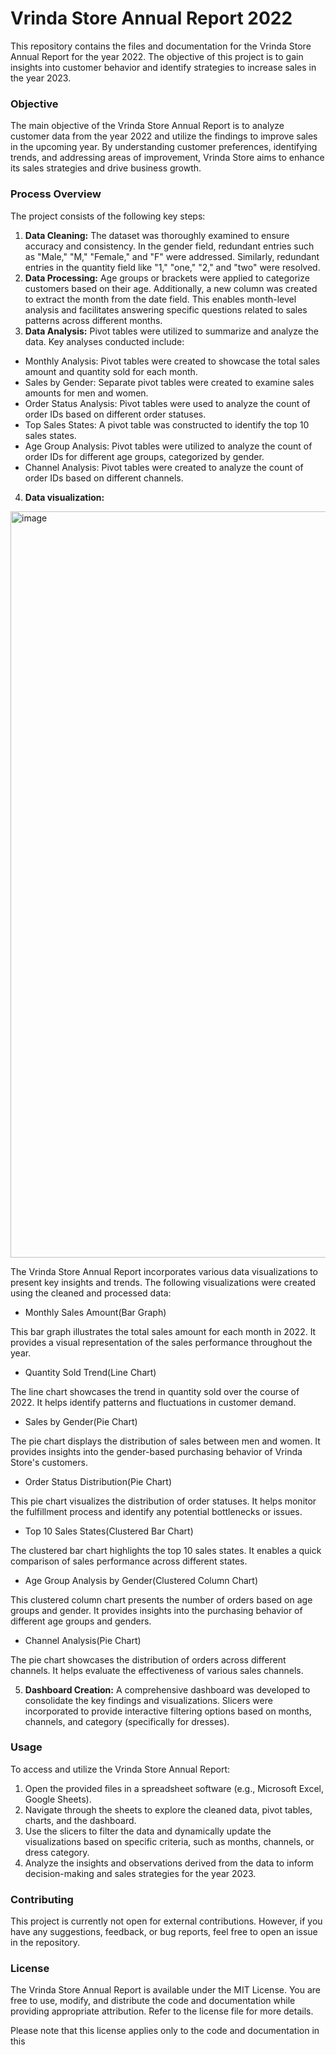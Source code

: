 # Vrinda Store Annual Report 2022
This repository contains the files and documentation for the Vrinda Store Annual Report for the year 2022. The objective of this project is to gain insights into customer behavior and identify strategies to increase sales in the year 2023.

<h3>Objective</h3>

The main objective of the Vrinda Store Annual Report is to analyze customer data from the year 2022 and utilize the findings to improve sales in the upcoming year. By understanding customer preferences, identifying trends, and addressing areas of improvement, Vrinda Store aims to enhance its sales strategies and drive business growth.

<h3>Process Overview</h3>

The project consists of the following key steps:  
1. **Data Cleaning:** The dataset was thoroughly examined to ensure accuracy and consistency. In the gender field, redundant entries such as "Male," "M," "Female," and "F" were addressed. Similarly, redundant entries in the quantity field like "1," "one," "2," and "two" were resolved.
2. **Data Processing:** Age groups or brackets were applied to categorize customers based on their age. Additionally, a new column was created to extract the month from the date field. This enables month-level analysis and facilitates answering specific questions related to sales patterns across different months.
3. **Data Analysis:** Pivot tables were utilized to summarize and analyze the data. Key analyses conducted include:
  - Monthly Analysis: Pivot tables were created to showcase the total sales amount and quantity sold for each month. 
  - Sales by Gender: Separate pivot tables were created to examine sales amounts for men and women. 
  - Order Status Analysis: Pivot tables were used to analyze the count of order IDs based on different order statuses.
  - Top Sales States: A pivot table was constructed to identify the top 10 sales states.
  - Age Group Analysis: Pivot tables were utilized to analyze the count of order IDs for different age groups, categorized by gender.
  - Channel Analysis: Pivot tables were created to analyze the count of order IDs based on different channels.
4. **Data visualization:**
<img width="1194" alt="image" src="https://github.com/varundeepakgudhe/Vrinda_store_data_excel/assets/112991463/4964139d-b55e-47bf-bd50-a6b43d0de4ca">

The Vrinda Store Annual Report incorporates various data visualizations to present key insights and trends. The following visualizations were created using the cleaned and processed data:
- Monthly Sales Amount(Bar Graph)

This bar graph illustrates the total sales amount for each month in 2022. It provides a visual representation of the sales performance throughout the year.
- Quantity Sold Trend(Line Chart)

The line chart showcases the trend in quantity sold over the course of 2022. It helps identify patterns and fluctuations in customer demand.
- Sales by Gender(Pie Chart)

The pie chart displays the distribution of sales between men and women. It provides insights into the gender-based purchasing behavior of Vrinda Store's customers.
- Order Status Distribution(Pie Chart)

This pie chart visualizes the distribution of order statuses. It helps monitor the fulfillment process and identify any potential bottlenecks or issues.
- Top 10 Sales States(Clustered Bar Chart)

The clustered bar chart highlights the top 10 sales states. It enables a quick comparison of sales performance across different states.
- Age Group Analysis by Gender(Clustered Column Chart)

This clustered column chart presents the number of orders based on age groups and gender. It provides insights into the purchasing behavior of different age groups and genders.
- Channel Analysis(Pie Chart)

The pie chart showcases the distribution of orders across different channels. It helps evaluate the effectiveness of various sales channels.  


5. **Dashboard Creation:** A comprehensive dashboard was developed to consolidate the key findings and visualizations. Slicers were incorporated to provide interactive filtering options based on months, channels, and category (specifically for dresses).

<h3>Usage</h3>

To access and utilize the Vrinda Store Annual Report:

1. Open the provided files in a spreadsheet software (e.g., Microsoft Excel, Google Sheets).
2. Navigate through the sheets to explore the cleaned data, pivot tables, charts, and the dashboard.
3. Use the slicers to filter the data and dynamically update the visualizations based on specific criteria, such as months, channels, or dress category.
4. Analyze the insights and observations derived from the data to inform decision-making and sales strategies for the year 2023.

<h3>Contributing</h3>

This project is currently not open for external contributions. However, if you have any suggestions, feedback, or bug reports, feel free to open an issue in the repository.

<h3>License</h3>

The Vrinda Store Annual Report is available under the MIT License. You are free to use, modify, and distribute the code and documentation while providing appropriate attribution. Refer to the license file for more details.

Please note that this license applies only to the code and documentation in this

 
 












